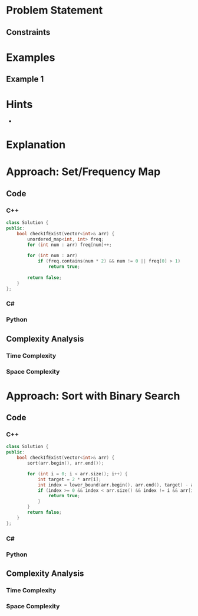 # Problem Statement

## Constraints

# Examples
## Example 1
# Hints
- 
# Explanation

# Approach: Set/Frequency Map

## Code
### C++
```cpp
class Solution {
public:
    bool checkIfExist(vector<int>& arr) {
        unordered_map<int, int> freq;
        for (int num : arr) freq[num]++;
        
        for (int num : arr)
            if (freq.contains(num * 2) && num != 0 || freq[0] > 1)
                return true;
        
        return false;
    }
};
```
### C\#
### Python
## Complexity Analysis
### Time Complexity

### Space Complexity

# Approach: Sort with Binary Search

## Code
### C++
```cpp
class Solution {
public:
    bool checkIfExist(vector<int>& arr) {
        sort(arr.begin(), arr.end());

        for (int i = 0; i < arr.size(); i++) {
            int target = 2 * arr[i];
            int index = lower_bound(arr.begin(), arr.end(), target) - arr.begin();
            if (index >= 0 && index < arr.size() && index != i && arr[index] == target) {
                return true;
            }
        }
        return false;
    }
};
```
### C\#
### Python
## Complexity Analysis
### Time Complexity

### Space Complexity